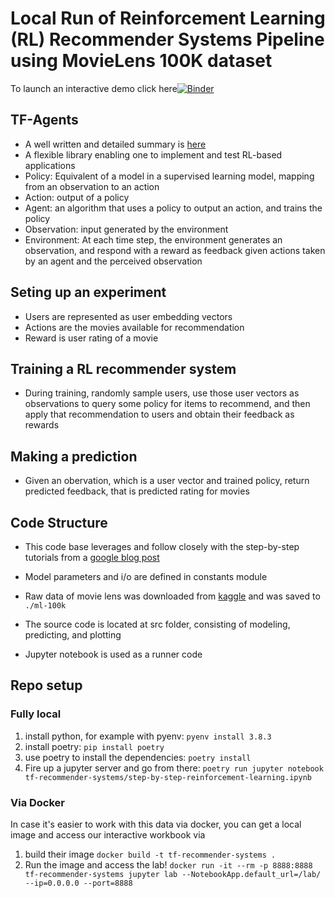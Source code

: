 # Local Run of Reinforcement Learning (RL) Recommender Systems Pipeline using MovieLens 100K dataset

To launch an interactive demo click here[![Binder](https://mybinder.org/badge_logo.svg)](https://mybinder.org/v2/gh/yutsai84/rl-recommender-systems/HEAD)

## TF-Agents
* A well written and detailed summary is [here](https://cloud.google.com/blog/topics/developers-practitioners/build-reinforcement-learning-recommendation-application-using-vertex-ai)
* A flexible library enabling one to implement and test RL-based applications
* Policy: Equivalent of a model in a supervised learning model, mapping from an observation to an action
* Action: output of a policy
* Agent: an algorithm that uses a policy to output an action, and trains the policy
* Observation: input generated by the environment
* Environment: At each time step, the environment generates an observation, and respond with a reward as feedback given actions taken by an agent and the perceived observation

## Seting up an experiment
* Users are represented as user embedding vectors
* Actions are the movies available for recommendation
* Reward is user rating of a movie

## Training a RL recommender system
* During training, randomly sample users, use those user vectors as observations to query some policy for items to recommend, and then apply that recommendation to users and obtain their feedback as rewards

## Making a prediction 
* Given an obervation, which is a user vector and trained policy, return predicted feedback, that is predicted rating for movies 

## Code Structure
* This code base leverages and follow closely with the step-by-step tutorials from a [google blog post](https://github.com/yutsai84/vertex-ai-samples/tree/master/community-content/tf_agents_bandits_movie_recommendation_with_kfp_and_vertex_sdk/step_by_step_sdk_tf_agents_bandits_movie_recommendation)
* Model parameters and i/o are defined in constants module
* Raw data of movie lens was downloaded from [kaggle](https://www.kaggle.com/prajitdatta/movielens-100k-dataset) and was saved to `./ml-100k`

* The source code is located at src folder, consisting of modeling, predicting, and plotting
* Jupyter notebook is used as a runner code

## Repo setup

### Fully local

1. install python, for example with pyenv: `pyenv install 3.8.3`
2. install poetry: `pip install poetry`
3. use poetry to install the dependencies: `poetry install`
4. Fire up a jupyter server and go from there: `poetry run jupyter notebook tf-recommender-systems/step-by-step-reinforcement-learning.ipynb`

### Via Docker

In case it's easier to work with this data via docker, you can get a
local image and access our interactive workbook via

1. build their image `docker build -t tf-recommender-systems .`
2. Run the image and access the lab! `docker run -it --rm -p 8888:8888 tf-recommender-systems jupyter lab --NotebookApp.default_url=/lab/ --ip=0.0.0.0 --port=8888`
